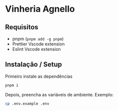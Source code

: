 # Vinheria Agnello

## Requisitos
- pnpm (`pnpm add -g pnpm`)
- Prettier Vscode extension
- Eslint Vscode extension

## Instalação / Setup

Primeiro instale as dependências
```bash
pnpm i
```

Depois, preencha as variáveis de ambiente. Exemplo:
```bash
cp .env.example .env
```

